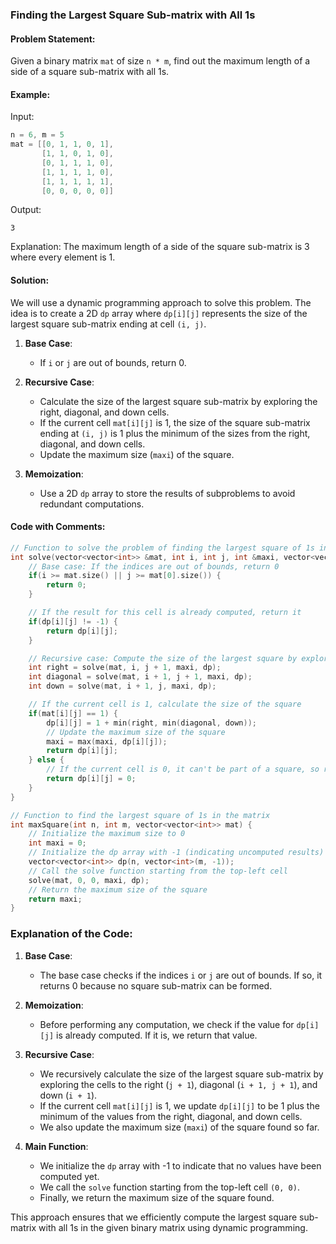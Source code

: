 ### Finding the Largest Square Sub-matrix with All 1s

#### Problem Statement:
Given a binary matrix `mat` of size `n * m`, find out the maximum length of a side of a square sub-matrix with all 1s.

#### Example:
Input: 
```cpp
n = 6, m = 5
mat = [[0, 1, 1, 0, 1], 
       [1, 1, 0, 1, 0],
       [0, 1, 1, 1, 0],
       [1, 1, 1, 1, 0],
       [1, 1, 1, 1, 1],
       [0, 0, 0, 0, 0]]
```
Output: 
```
3
```
Explanation: The maximum length of a side of the square sub-matrix is 3 where every element is 1.

#### Solution:
We will use a dynamic programming approach to solve this problem. The idea is to create a 2D `dp` array where `dp[i][j]` represents the size of the largest square sub-matrix ending at cell `(i, j)`.

1. **Base Case**:
   - If `i` or `j` are out of bounds, return 0.
   
2. **Recursive Case**:
   - Calculate the size of the largest square sub-matrix by exploring the right, diagonal, and down cells.
   - If the current cell `mat[i][j]` is 1, the size of the square sub-matrix ending at `(i, j)` is 1 plus the minimum of the sizes from the right, diagonal, and down cells.
   - Update the maximum size (`maxi`) of the square.

3. **Memoization**:
   - Use a 2D `dp` array to store the results of subproblems to avoid redundant computations.

#### Code with Comments:

```cpp
// Function to solve the problem of finding the largest square of 1s in the matrix
int solve(vector<vector<int>> &mat, int i, int j, int &maxi, vector<vector<int>> &dp) {
    // Base case: If the indices are out of bounds, return 0
    if(i >= mat.size() || j >= mat[0].size()) {
        return 0;
    }

    // If the result for this cell is already computed, return it
    if(dp[i][j] != -1) {
        return dp[i][j];
    }

    // Recursive case: Compute the size of the largest square by exploring right, diagonal, and down cells
    int right = solve(mat, i, j + 1, maxi, dp);
    int diagonal = solve(mat, i + 1, j + 1, maxi, dp);
    int down = solve(mat, i + 1, j, maxi, dp);

    // If the current cell is 1, calculate the size of the square
    if(mat[i][j] == 1) {
        dp[i][j] = 1 + min(right, min(diagonal, down));
        // Update the maximum size of the square
        maxi = max(maxi, dp[i][j]);
        return dp[i][j];
    } else {
        // If the current cell is 0, it can't be part of a square, so return 0
        return dp[i][j] = 0;
    }
}

// Function to find the largest square of 1s in the matrix
int maxSquare(int n, int m, vector<vector<int>> mat) {
    // Initialize the maximum size to 0
    int maxi = 0;
    // Initialize the dp array with -1 (indicating uncomputed results)
    vector<vector<int>> dp(n, vector<int>(m, -1));
    // Call the solve function starting from the top-left cell
    solve(mat, 0, 0, maxi, dp);
    // Return the maximum size of the square
    return maxi;
}
```

### Explanation of the Code:

1. **Base Case**:
   - The base case checks if the indices `i` or `j` are out of bounds. If so, it returns 0 because no square sub-matrix can be formed.

2. **Memoization**:
   - Before performing any computation, we check if the value for `dp[i][j]` is already computed. If it is, we return that value.

3. **Recursive Case**:
   - We recursively calculate the size of the largest square sub-matrix by exploring the cells to the right (`j + 1`), diagonal (`i + 1, j + 1`), and down (`i + 1`).
   - If the current cell `mat[i][j]` is 1, we update `dp[i][j]` to be 1 plus the minimum of the values from the right, diagonal, and down cells.
   - We also update the maximum size (`maxi`) of the square found so far.

4. **Main Function**:
   - We initialize the `dp` array with -1 to indicate that no values have been computed yet.
   - We call the `solve` function starting from the top-left cell `(0, 0)`.
   - Finally, we return the maximum size of the square found.

This approach ensures that we efficiently compute the largest square sub-matrix with all 1s in the given binary matrix using dynamic programming.
